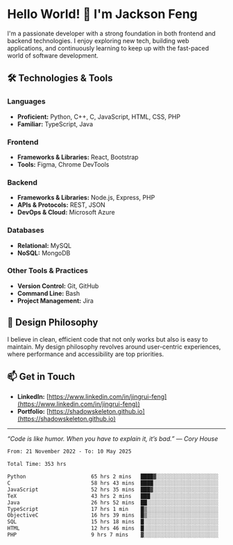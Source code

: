# Hello World! 👋 I'm Jackson Feng

I'm a passionate developer with a strong foundation in both frontend and backend technologies. I enjoy exploring new tech, building web applications, and continuously learning to keep up with the fast-paced world of software development.

## 🛠 Technologies & Tools

### Languages
- **Proficient:** Python, C++, C, JavaScript, HTML, CSS, PHP
- **Familiar:** TypeScript, Java

### Frontend
- **Frameworks & Libraries:** React, Bootstrap
- **Tools:** Figma, Chrome DevTools

### Backend
- **Frameworks & Libraries:** Node.js, Express, PHP
- **APIs & Protocols:** REST, JSON
- **DevOps & Cloud:** Microsoft Azure

### Databases
- **Relational:** MySQL
- **NoSQL:** MongoDB

### Other Tools & Practices
- **Version Control:** Git, GitHub
- **Command Line:** Bash
- **Project Management:** Jira


## 🎨 Design Philosophy

I believe in clean, efficient code that not only works but also is easy to maintain. My design philosophy revolves around user-centric experiences, where performance and accessibility are top priorities.

## 📫 Get in Touch

- **LinkedIn:** [https://www.linkedin.com/in/jingrui-feng](https://www.linkedin.com/in/jingrui-feng))
- **Portfolio:** [https://shadowskeleton.github.io](https://shadowskeleton.github.io)

---

*“Code is like humor. When you have to explain it, it’s bad.” — Cory House*



<!--START_SECTION:waka-->

```txt
From: 21 November 2022 - To: 10 May 2025

Total Time: 353 hrs

Python                     65 hrs 2 mins   ████▓░░░░░░░░░░░░░░░░░░░░   18.42 %
C                          58 hrs 43 mins  ████░░░░░░░░░░░░░░░░░░░░░   16.64 %
JavaScript                 52 hrs 35 mins  ███▓░░░░░░░░░░░░░░░░░░░░░   14.90 %
TeX                        43 hrs 2 mins   ███░░░░░░░░░░░░░░░░░░░░░░   12.19 %
Java                       26 hrs 52 mins  ██░░░░░░░░░░░░░░░░░░░░░░░   07.61 %
TypeScript                 17 hrs 1 min    █▒░░░░░░░░░░░░░░░░░░░░░░░   04.82 %
ObjectiveC                 16 hrs 39 mins  █▒░░░░░░░░░░░░░░░░░░░░░░░   04.72 %
SQL                        15 hrs 18 mins  █░░░░░░░░░░░░░░░░░░░░░░░░   04.34 %
HTML                       12 hrs 46 mins  █░░░░░░░░░░░░░░░░░░░░░░░░   03.62 %
PHP                        9 hrs 7 mins    ▓░░░░░░░░░░░░░░░░░░░░░░░░   02.59 %
```

<!--END_SECTION:waka-->

